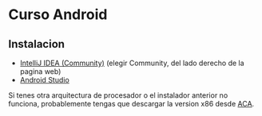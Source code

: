 # Curso Android

## Instalacion

* [IntelliJ IDEA (Community)](https://www.jetbrains.com/es-es/idea/download/) (elegir Community, del lado derecho de la pagina web)
* [Android Studio](https://developer.android.com/studio)

Si tenes otra arquitectura de procesador o el instalador anterior no funciona, probablemente tengas que descargar la version x86 desde [ACA](https://redirector.gvt1.com/edgedl/android/studio/ide-zips/3.6.3.0/android-studio-ide-192.6392135-windows32.zip).

